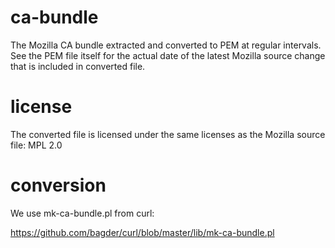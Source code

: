 ca-bundle
=========

The Mozilla CA bundle extracted and converted to PEM at regular intervals. See
the PEM file itself for the actual date of the latest Mozilla source change
that is included in converted file.

license
=======

The converted file is licensed under the same licenses as the Mozilla source
file: MPL 2.0

conversion
==========
We use mk-ca-bundle.pl from curl:

  https://github.com/bagder/curl/blob/master/lib/mk-ca-bundle.pl